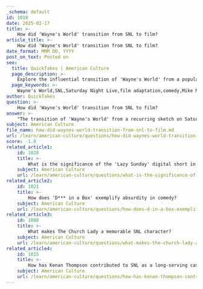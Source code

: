 ```yaml
---
_schema: default
id: 1018
date: 2025-02-17
title: >-
    How did 'Wayne's World' transition from SNL to film?
article_title: >-
    How did 'Wayne's World' transition from SNL to film?
date_format: MMM DD, YYYY
post_on_text: Posted on
seo:
  title: QuickTakes | American Culture
  page_description: >-
    Explore the influential transition of 'Wayne's World' from a popular SNL sketch to a successful feature film, highlighting its impact on 1990s comedy and pop culture.
  page_keywords: >-
    Wayne's World,SNL,Saturday Night Live,film adaptation,comedy,Mike Myers,Dana Carvey,Lorne Michaels,Bonnie Turner,Terry Turner,1990s pop culture,box office success,comedic techniques,humor,television to film
author: QuickTakes
question: >-
    How did 'Wayne's World' transition from SNL to film?
answer: >-
    "The transition of 'Wayne's World' from a recurring sketch on Saturday Night Live (SNL) to a feature film is a notable example of how successful television comedy can evolve into cinematic experiences. The origins of 'Wayne's World' can be traced back to a segment called ""Wayne's Power Minute,"" which Mike Myers created for the Canadian Broadcasting Corporation's show *It's Only Rock & Roll* in 1987. This segment laid the groundwork for the characters Wayne Campbell and Garth Algar, who would later become iconic figures on SNL.\nThe first 'Wayne's World' sketch aired on February 18, 1989, during the 13th episode of SNL's 1988-1989 season. The sketches, featuring Myers as Wayne and Dana Carvey as Garth, showcased their humorous take on public access television, complete with their obsession with rock music and various comedic antics, such as the famous ""Extreme Close-Up.""\nIn 1991, SNL executive producer Lorne Michaels recognized the potential for a feature film adaptation and approached Myers about translating the sketch into a screenplay. He paired Myers with SNL staff writers Bonnie and Terry Turner to develop the script. However, during the writing process, Myers experienced some tension, fearing that his co-star Carvey might overshadow him due to Carvey's rising fame at the time.\nDespite these concerns, Myers persevered and completed the script, which was ultimately titled ""Wayne's World."" The film was released in 1992 and became a significant box office success, grossing over $121 million, making it the highest-grossing SNL film adaptation at that time. The film's success not only solidified the characters' place in pop culture but also introduced memorable catchphrases and comedic techniques that resonated with audiences.\n'Wayne's World' is often credited with influencing the comedy landscape of the 1990s, incorporating elements such as fourth-wall breaks and a plethora of pop culture references. Its impact extended beyond the box office, as it became a cultural phenomenon that is still referenced today.\nIn summary, the transition from SNL sketch to film was facilitated by the recognition of the characters' popularity, the collaborative efforts of the creative team, and the ability to capture the essence of the original sketches while expanding the narrative into a full-length feature."
subject: American Culture
file_name: how-did-waynes-world-transition-from-snl-to-film.md
url: /learn/american-culture/questions/how-did-waynes-world-transition-from-snl-to-film
score: -1.0
related_article1:
    id: 1028
    title: >-
        What is the significance of the 'Lazy Sunday' digital short in the evolution of SNL's sketch format?
    subject: American Culture
    url: /learn/american-culture/questions/what-is-the-significance-of-the-lazy-sunday-digital-short-in-the-evolution-of-snls-sketch-format
related_article2:
    id: 1021
    title: >-
        How does 'D*** in a Box' exemplify absurdity in comedy?
    subject: American Culture
    url: /learn/american-culture/questions/how-does-d-in-a-box-exemplify-absurdity-in-comedy
related_article3:
    id: 1008
    title: >-
        What makes The Church Lady a memorable SNL character?
    subject: American Culture
    url: /learn/american-culture/questions/what-makes-the-church-lady-a-memorable-snl-character
related_article4:
    id: 1015
    title: >-
        How has Kenan Thompson contributed to SNL as a long-serving cast member?
    subject: American Culture
    url: /learn/american-culture/questions/how-has-kenan-thompson-contributed-to-snl-as-a-longserving-cast-member
---
```


&nbsp;